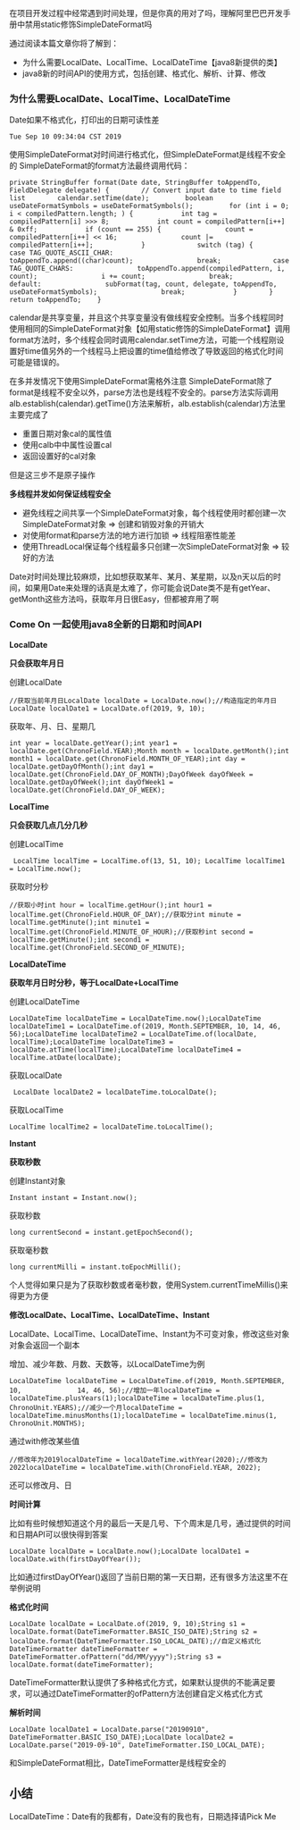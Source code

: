 在项目开发过程中经常遇到时间处理，但是你真的用对了吗，理解阿里巴巴开发手册中禁用static修饰SimpleDateFormat吗

通过阅读本篇文章你将了解到：

- 为什么需要LocalDate、LocalTime、LocalDateTime【java8新提供的类】
- java8新的时间API的使用方式，包括创建、格式化、解析、计算、修改

### 为什么需要LocalDate、LocalTime、LocalDateTime

Date如果不格式化，打印出的日期可读性差

```
Tue Sep 10 09:34:04 CST 2019
```

使用SimpleDateFormat对时间进行格式化，但SimpleDateFormat是线程不安全的 SimpleDateFormat的format方法最终调用代码：

```
private StringBuffer format(Date date, StringBuffer toAppendTo,                              FieldDelegate delegate) {        // Convert input date to time field list        calendar.setTime(date);         boolean useDateFormatSymbols = useDateFormatSymbols();         for (int i = 0; i < compiledPattern.length; ) {            int tag = compiledPattern[i] >>> 8;            int count = compiledPattern[i++] & 0xff;            if (count == 255) {                count = compiledPattern[i++] << 16;                count |= compiledPattern[i++];            }             switch (tag) {            case TAG_QUOTE_ASCII_CHAR:                toAppendTo.append((char)count);                break;             case TAG_QUOTE_CHARS:                toAppendTo.append(compiledPattern, i, count);                i += count;                break;             default:                subFormat(tag, count, delegate, toAppendTo, useDateFormatSymbols);                break;            }        }        return toAppendTo;    }
```

calendar是共享变量，并且这个共享变量没有做线程安全控制。当多个线程同时使用相同的SimpleDateFormat对象【如用static修饰的SimpleDateFormat】调用format方法时，多个线程会同时调用calendar.setTime方法，可能一个线程刚设置好time值另外的一个线程马上把设置的time值给修改了导致返回的格式化时间可能是错误的。

在多并发情况下使用SimpleDateFormat需格外注意
SimpleDateFormat除了format是线程不安全以外，parse方法也是线程不安全的。parse方法实际调用alb.establish(calendar).getTime()方法来解析，alb.establish(calendar)方法里主要完成了

- 重置日期对象cal的属性值
- 使用calb中中属性设置cal
- 返回设置好的cal对象

但是这三步不是原子操作

**多线程并发如何保证线程安全**

- 避免线程之间共享一个SimpleDateFormat对象，每个线程使用时都创建一次SimpleDateFormat对象 => 创建和销毁对象的开销大
- 对使用format和parse方法的地方进行加锁 => 线程阻塞性能差
- 使用ThreadLocal保证每个线程最多只创建一次SimpleDateFormat对象 => 较好的方法

Date对时间处理比较麻烦，比如想获取某年、某月、某星期，以及n天以后的时间，如果用Date来处理的话真是太难了，你可能会说Date类不是有getYear、getMonth这些方法吗，获取年月日很Easy，但都被弃用了啊

### Come On 一起使用java8全新的日期和时间API

**LocalDate**

**只会获取年月日**

创建LocalDate

```
//获取当前年月日LocalDate localDate = LocalDate.now();//构造指定的年月日LocalDate localDate1 = LocalDate.of(2019, 9, 10);
```

获取年、月、日、星期几

```
int year = localDate.getYear();int year1 = localDate.get(ChronoField.YEAR);Month month = localDate.getMonth();int month1 = localDate.get(ChronoField.MONTH_OF_YEAR);int day = localDate.getDayOfMonth();int day1 = localDate.get(ChronoField.DAY_OF_MONTH);DayOfWeek dayOfWeek = localDate.getDayOfWeek();int dayOfWeek1 = localDate.get(ChronoField.DAY_OF_WEEK);
```

**LocalTime**

**只会获取几点几分几秒**

创建LocalTime

```
 LocalTime localTime = LocalTime.of(13, 51, 10); LocalTime localTime1 = LocalTime.now();
```

获取时分秒

```
//获取小时int hour = localTime.getHour();int hour1 = localTime.get(ChronoField.HOUR_OF_DAY);//获取分int minute = localTime.getMinute();int minute1 = localTime.get(ChronoField.MINUTE_OF_HOUR);//获取秒int second = localTime.getMinute();int second1 = localTime.get(ChronoField.SECOND_OF_MINUTE);
```

**LocalDateTime**

**获取年月日时分秒，等于LocalDate+LocalTime**

创建LocalDateTime

```
LocalDateTime localDateTime = LocalDateTime.now();LocalDateTime localDateTime1 = LocalDateTime.of(2019, Month.SEPTEMBER, 10, 14, 46, 56);LocalDateTime localDateTime2 = LocalDateTime.of(localDate, localTime);LocalDateTime localDateTime3 = localDate.atTime(localTime);LocalDateTime localDateTime4 = localTime.atDate(localDate);
```

获取LocalDate

```
 LocalDate localDate2 = localDateTime.toLocalDate();
```

获取LocalTime

```
LocalTime localTime2 = localDateTime.toLocalTime();
```

**Instant**

**获取秒数**

创建Instant对象

```
Instant instant = Instant.now();
```

获取秒数

```
long currentSecond = instant.getEpochSecond();
```

获取毫秒数

```
long currentMilli = instant.toEpochMilli();
```

个人觉得如果只是为了获取秒数或者毫秒数，使用System.currentTimeMillis()来得更为方便

**修改LocalDate、LocalTime、LocalDateTime、Instant**

LocalDate、LocalTime、LocalDateTime、Instant为不可变对象，修改这些对象对象会返回一个副本

增加、减少年数、月数、天数等，以LocalDateTime为例

```
LocalDateTime localDateTime = LocalDateTime.of(2019, Month.SEPTEMBER, 10,              14, 46, 56);//增加一年localDateTime = localDateTime.plusYears(1);localDateTime = localDateTime.plus(1, ChronoUnit.YEARS);//减少一个月localDateTime = localDateTime.minusMonths(1);localDateTime = localDateTime.minus(1, ChronoUnit.MONTHS);  
```

通过with修改某些值

```
//修改年为2019localDateTime = localDateTime.withYear(2020);//修改为2022localDateTime = localDateTime.with(ChronoField.YEAR, 2022);
```

还可以修改月、日

**时间计算**

比如有些时候想知道这个月的最后一天是几号、下个周末是几号，通过提供的时间和日期API可以很快得到答案

```
LocalDate localDate = LocalDate.now();LocalDate localDate1 = localDate.with(firstDayOfYear());
```

比如通过firstDayOfYear()返回了当前日期的第一天日期，还有很多方法这里不在举例说明

**格式化时间**

```
LocalDate localDate = LocalDate.of(2019, 9, 10);String s1 = localDate.format(DateTimeFormatter.BASIC_ISO_DATE);String s2 = localDate.format(DateTimeFormatter.ISO_LOCAL_DATE);//自定义格式化DateTimeFormatter dateTimeFormatter =   DateTimeFormatter.ofPattern("dd/MM/yyyy");String s3 = localDate.format(dateTimeFormatter);
```

DateTimeFormatter默认提供了多种格式化方式，如果默认提供的不能满足要求，可以通过DateTimeFormatter的ofPattern方法创建自定义格式化方式

**解析时间**

```
LocalDate localDate1 = LocalDate.parse("20190910", DateTimeFormatter.BASIC_ISO_DATE);LocalDate localDate2 = LocalDate.parse("2019-09-10", DateTimeFormatter.ISO_LOCAL_DATE);
```

和SimpleDateFormat相比，DateTimeFormatter是线程安全的

## 小结

LocalDateTime：Date有的我都有，Date没有的我也有，日期选择请Pick Me